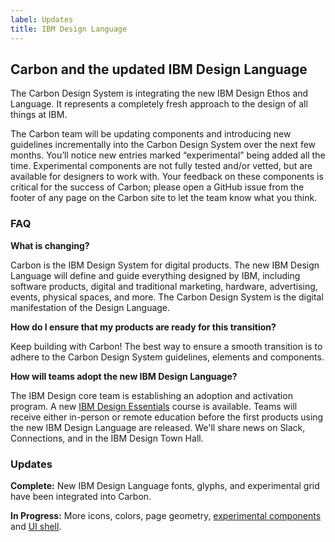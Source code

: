 ```yaml
---
label: Updates
title: IBM Design Language
---
```


## Carbon and the updated IBM Design Language

The Carbon Design System is integrating the new IBM Design Ethos and Language. It represents a completely fresh approach to the design of all things at IBM.

The Carbon team will be updating components and introducing new guidelines incrementally into the Carbon Design System over the next few months. You’ll notice new entries marked “experimental” being added all the time. Experimental components are not fully tested and/or vetted, but are available for designers to work with. Your feedback on these components is critical for the success of Carbon; please open a GitHub issue from the footer of any page on the Carbon site to let the team know what you think.

### FAQ

**What is changing?**

Carbon is the IBM Design System for digital products. The new IBM Design Language will define and guide everything designed by IBM, including software products, digital and traditional marketing, hardware, advertising, events, physical spaces, and more. The Carbon Design System is the digital manifestation of the Design Language.

**How do I ensure that my products are ready for this transition?**

Keep building with Carbon! The best way to ensure a smooth transition is to adhere to the Carbon Design System guidelines, elements and components.

**How will teams adopt the new IBM Design Language?**

<p>The IBM Design core team is establishing an adoption and activation program. A new <a href="https://w3.ibm.com/design/essentials">IBM Design Essentials</a> course is available. Teams will receive either in-person or remote education before the first products using the new IBM Design Language are released. We'll share news on Slack, Connections, and in the IBM Design Town Hall.</p>

### Updates

**Complete:** New IBM Design Language fonts, glyphs, and experimental grid have been integrated into Carbon.

**In Progress:** More icons, colors, page geometry, [experimental components](/experimental/accordion/code) and [UI shell](/experimental/ui-shell/code).
